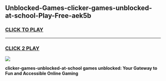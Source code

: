 
## Unblocked-Games-clicker-games-unblocked-at-school-Play-Free-aek5b
<h3>
<a href="https://premium76.site?title=clicker-games-unblocked-at-school&ref=23A">CLICK TO PLAY</a></h3>
<hr>

<h3>
<a href="https://premium76.site?title=clicker-games-unblocked-at-school&ref=23A">CLICK 2 PLAY</a>
  
</h3>

<a href="https://premium76.site?title=clicker-games-unblocked-at-school&ref=23A"><img src="https://clearcache.store/games.png"></a>


**clicker-games-unblocked-at-school games unblocked: Your Gateway to Fun and Accessible Online Gaming**
